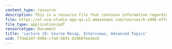 ```yaml
---
content_type: resource
description: This is a resource file that contains information regarding lecture 10.
file: https://ol-ocw-studio-app-qa.s3.amazonaws.com/courses/6-s096-effective-programming-in-c-and-c-january-iap-2014/f7dab10f096bcfad5841d1960fee3ecb_MIT6_S096IAP14_Lecture10.pdf
file_type: application/pdf
resourcetype: Document
title: 'Lecture 10: Course Recap, Interviews, Advanced Topics'
uid: f7dab10f-096b-cfad-5841-d1960fee3ecb
---
```


